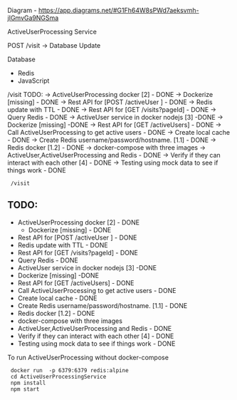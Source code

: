 Diagram - https://app.diagrams.net/#G1Fh64W8sPWd7aeksvmh-jIGmvGa9NGSma

ActiveUserProcessing Service

POST /visit
    -> Database Update

Database
 - Redis
 - JavaScript

 /visit
 TODO:
     -> ActiveUserProcessing docker [2] - DONE
        -> Dockerize [missing] - DONE
        -> Rest API for [POST /activeUser ] - DONE
            -> Redis update with TTL - DONE
        -> Rest API for [GET /visits?pageId] - DONE
            -> Query Redis - DONE
     -> ActiveUser service in docker nodejs [3] -DONE
        -> Dockerize [missing] -DONE
        -> Rest API for [GET /activeUsers]  - DONE
        -> Call ActiveUserProcessing to get active users - DONE
        -> Create local cache - DONE
     -> Create Redis username/password/hostname. [1.1] - DONE
        -> Redis docker [1.2] - DONE
     -> docker-compose with three images -> ActiveUser,ActiveUserProcessing and Redis - DONE
        -> Verify if they can interact with each other [4] - DONE
     -> Testing using mock data to see if things work - DONE
     
     
     /visit 
##     TODO: 
- ActiveUserProcessing docker [2] - DONE 
    - Dockerize [missing] - DONE 
- Rest API for [POST /activeUser ] - DONE 
- Redis update with TTL - DONE 
- Rest API for [GET /visits?pageId] - DONE 
- Query Redis - DONE 
- ActiveUser service in docker nodejs [3] -DONE 
- Dockerize [missing] -DONE 
- Rest API for [GET /activeUsers] - DONE 
- Call ActiveUserProcessing to get active users - DONE 
- Create local cache - DONE 
- Create Redis username/password/hostname. [1.1] - DONE 
- Redis docker [1.2] - DONE 
- docker-compose with three images 
- ActiveUser,ActiveUserProcessing and Redis - DONE 
- Verify if they can interact with each other [4] - DONE 
- Testing using mock data to see if things work - DONE


     
     


     
     
     

To run ActiveUserProcessing without docker-compose

```
 docker run  -p 6379:6379 redis:alpine
 cd ActiveUserProcessingService
 npm install
 npm start
 ```




 


